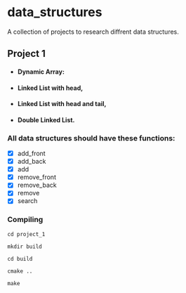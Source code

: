 # data_structures

A collection of projects to research diffrent data structures.
## Project 1

- #### Dynamic Array:

- #### Linked List with head,

- #### Linked List with head and tail,

- #### Double Linked List.

### All data structures should have these functions:
- [x] add_front
- [x] add_back
- [x] add
- [x] remove_front
- [x] remove_back
- [x] remove
- [x] search

### Compiling
```
cd project_1

mkdir build

cd build

cmake ..

make
```